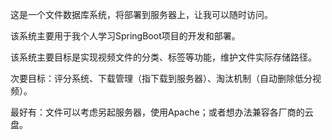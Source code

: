 这是一个文件数据库系统，将部署到服务器上，让我可以随时访问。

该系统主要用于我个人学习SpringBoot项目的开发和部署。

该系统主要目标是实现视频文件的分类、标签等功能，维护文件实际存储路径。

次要目标：评分系统、下载管理（指下载到服务器）、淘汰机制（自动删除低分视频）。

最好有：文件可以考虑另起服务器，使用Apache；或者想办法兼容各厂商的云盘。